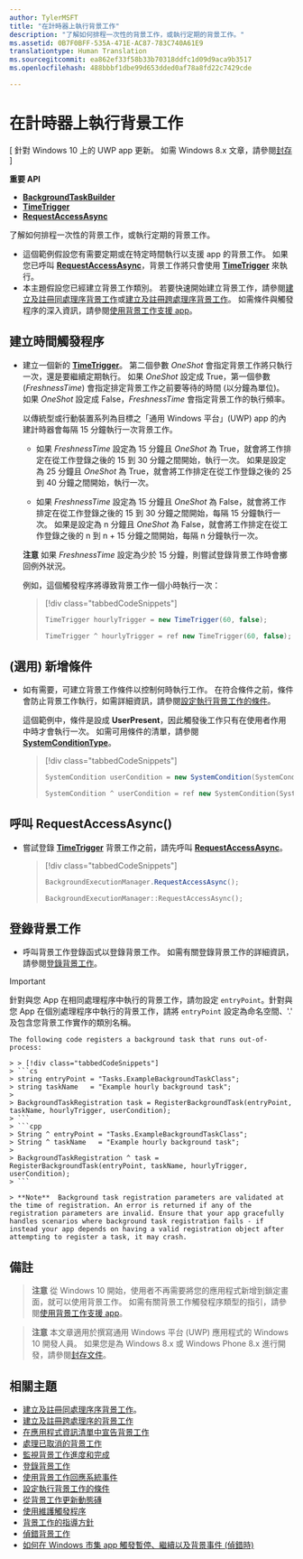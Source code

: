 ```yaml
---
author: TylerMSFT
title: "在計時器上執行背景工作"
description: "了解如何排程一次性的背景工作，或執行定期的背景工作。"
ms.assetid: 0B7F0BFF-535A-471E-AC87-783C740A61E9
translationtype: Human Translation
ms.sourcegitcommit: ea862ef33f58b33b70318ddfc1d09d9aca9b3517
ms.openlocfilehash: 488bbbf1dbe99d653dded0af78a8fd22c7429cde

---
```


# <a name="run-a-background-task-on-a-timer"></a>在計時器上執行背景工作

\[ 針對 Windows 10 上的 UWP app 更新。 如需 Windows 8.x 文章，請參閱[封存](http://go.microsoft.com/fwlink/p/?linkid=619132) \]

**重要 API**

-   [**BackgroundTaskBuilder**](https://msdn.microsoft.com/library/windows/apps/br224768)
-   [**TimeTrigger**](https://msdn.microsoft.com/library/windows/apps/br224843)
-   [**RequestAccessAsync**](https://msdn.microsoft.com/library/windows/apps/hh700494)

了解如何排程一次性的背景工作，或執行定期的背景工作。

-   這個範例假設您有需要定期或在特定時間執行以支援 app 的背景工作。 如果您已呼叫 [**RequestAccessAsync**](https://msdn.microsoft.com/library/windows/apps/br224843)，背景工作將只會使用 [**TimeTrigger**](https://msdn.microsoft.com/library/windows/apps/hh700485) 來執行。
-   本主題假設您已經建立背景工作類別。 若要快速開始建立背景工作，請參閱[建立及註冊同處理序背景工作](create-and-register-an-inproc-background-task.md)或[建立及註冊跨處理序背景工作](create-and-register-a-background-task.md)。 如需條件與觸發程序的深入資訊，請參閱[使用背景工作支援 app](support-your-app-with-background-tasks.md)。

## <a name="create-a-time-trigger"></a>建立時間觸發程序

-   建立一個新的 [**TimeTrigger**](https://msdn.microsoft.com/library/windows/apps/br224843)。 第二個參數 *OneShot* 會指定背景工作將只執行一次，還是要繼續定期執行。 如果 *OneShot* 設定成 True，第一個參數 (*FreshnessTime*) 會指定排定背景工作之前要等待的時間 (以分鐘為單位)。 如果 *OneShot* 設定成 False，*FreshnessTime* 會指定背景工作的執行頻率。

    以傳統型或行動裝置系列為目標之「通用 Windows 平台」(UWP) app 的內建計時器會每隔 15 分鐘執行一次背景工作。

    -   如果 *FreshnessTime* 設定為 15 分鐘且 *OneShot* 為 True，就會將工作排定在從工作登錄之後的 15 到 30 分鐘之間開始，執行一次。 如果是設定為 25 分鐘且 *OneShot* 為 True，就會將工作排定在從工作登錄之後的 25 到 40 分鐘之間開始，執行一次。

    -   如果 *FreshnessTime* 設定為 15 分鐘且 *OneShot* 為 False，就會將工作排定在從工作登錄之後的 15 到 30 分鐘之間開始，每隔 15 分鐘執行一次。 如果是設定為 n 分鐘且 *OneShot* 為 False，就會將工作排定在從工作登錄之後的 n 到 n + 15 分鐘之間開始，每隔 n 分鐘執行一次。

    **注意** 如果 *FreshnessTime* 設定為少於 15 分鐘，則嘗試登錄背景工作時會擲回例外狀況。
 

    例如，這個觸發程序將導致背景工作一個小時執行一次：

    > [!div class="tabbedCodeSnippets"]
    > ```cs
    > TimeTrigger hourlyTrigger = new TimeTrigger(60, false);
    > ```
    > ```cpp
    > TimeTrigger ^ hourlyTrigger = ref new TimeTrigger(60, false);
    > ```

## <a name="optional-add-a-condition"></a>(選用) 新增條件

-   如有需要，可建立背景工作條件以控制何時執行工作。 在符合條件之前，條件會防止背景工作執行，如需詳細資訊，請參閱[設定執行背景工作的條件](set-conditions-for-running-a-background-task.md)。

    這個範例中，條件是設成 **UserPresent**，因此觸發後工作只有在使用者作用中時才會執行一次。 如需可用條件的清單，請參閱 [**SystemConditionType**](https://msdn.microsoft.com/library/windows/apps/br224835)。

    > [!div class="tabbedCodeSnippets"]
    > ```cs
    > SystemCondition userCondition = new SystemCondition(SystemConditionType.UserPresent);
    > ```
    > ```cpp
    > SystemCondition ^ userCondition = ref new SystemCondition(SystemConditionType::UserPresent)
    > ```

##  <a name="call-requestaccessasync"></a>呼叫 RequestAccessAsync()

-   嘗試登錄 [**TimeTrigger**](https://msdn.microsoft.com/library/windows/apps/br224843) 背景工作之前，請先呼叫 [**RequestAccessAsync**](https://msdn.microsoft.com/library/windows/apps/hh700494)。

    > [!div class="tabbedCodeSnippets"]
    > ```cs
    > BackgroundExecutionManager.RequestAccessAsync();
    > ```
    > ```cpp
    > BackgroundExecutionManager::RequestAccessAsync();
    > ```

## <a name="register-the-background-task"></a>登錄背景工作

-   呼叫背景工作登錄函式以登錄背景工作。 如需有關登錄背景工作的詳細資訊，請參閱[登錄背景工作](register-a-background-task.md)。

> [!Important]
> 針對與您 App 在相同處理程序中執行的背景工作，請勿設定 `entryPoint`。針對與您 App 在個別處理程序中執行的背景工作，請將 `entryPoint` 設定為命名空間、'.' 及包含您背景工作實作的類別名稱。

    The following code registers a background task that runs out-of-process:

    > > [!div class="tabbedCodeSnippets"]
    > ```cs
    > string entryPoint = "Tasks.ExampleBackgroundTaskClass";
    > string taskName   = "Example hourly background task";
    >
    > BackgroundTaskRegistration task = RegisterBackgroundTask(entryPoint, taskName, hourlyTrigger, userCondition);
    > ```
    > ```cpp
    > String ^ entryPoint = "Tasks.ExampleBackgroundTaskClass";
    > String ^ taskName   = "Example hourly background task";
    >
    > BackgroundTaskRegistration ^ task = RegisterBackgroundTask(entryPoint, taskName, hourlyTrigger, userCondition);
    > ```

    > **Note**  Background task registration parameters are validated at the time of registration. An error is returned if any of the registration parameters are invalid. Ensure that your app gracefully handles scenarios where background task registration fails - if instead your app depends on having a valid registration object after attempting to register a task, it may crash.


## <a name="remarks"></a>備註

> **注意** 從 Windows 10 開始，使用者不再需要將您的應用程式新增到鎖定畫面，就可以使用背景工作。 如需有關背景工作觸發程序類型的指引，請參閱[使用背景工作支援 app](support-your-app-with-background-tasks.md)。

> **注意** 本文章適用於撰寫通用 Windows 平台 (UWP) 應用程式的 Windows 10 開發人員。 如果您是為 Windows 8.x 或 Windows Phone 8.x 進行開發，請參閱[封存文件](http://go.microsoft.com/fwlink/p/?linkid=619132)。

## <a name="related-topics"></a>相關主題

* [建立及註冊同處理序序背景工作](create-and-register-an-inproc-background-task.md)。
* [建立及註冊跨處理序的背景工作](create-and-register-a-background-task.md)
* [在應用程式資訊清單中宣告背景工作](declare-background-tasks-in-the-application-manifest.md)
* [處理已取消的背景工作](handle-a-cancelled-background-task.md)
* [監視背景工作進度和完成](monitor-background-task-progress-and-completion.md)
* [登錄背景工作](register-a-background-task.md)
* [使用背景工作回應系統事件](respond-to-system-events-with-background-tasks.md)
* [設定執行背景工作的條件](set-conditions-for-running-a-background-task.md)
* [從背景工作更新動態磚](update-a-live-tile-from-a-background-task.md)
* [使用維護觸發程序](use-a-maintenance-trigger.md)
* [背景工作的指導方針](guidelines-for-background-tasks.md)
* [偵錯背景工作](debug-a-background-task.md)
* [如何在 Windows 市集 app 觸發暫停、繼續以及背景事件 (偵錯時)](http://go.microsoft.com/fwlink/p/?linkid=254345)



<!--HONumber=Dec16_HO2-->


